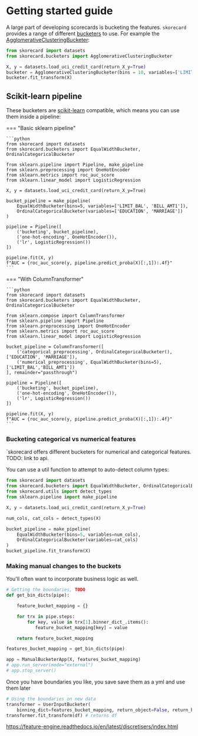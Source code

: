 # Getting started guide

A large part of developing scorecards is bucketing the features. `skorecard` provides a range of different [bucketers](/api/bucketers.html) to use.
For example the [AgglomerativeClusteringBucketer](/api/bucketers.html#skorecard.bucketers.bucketers.AgglomerativeClusteringBucketer):

```python
from skorecard import datasets
from skorecard.bucketers import AgglomerativeClusteringBucketer

X, y = datasets.load_uci_credit_card(return_X_y=True)
bucketer = AgglomerativeClusteringBucketer(bins = 10, variables=['LIMIT_BAL'])
bucketer.fit_transform(X)
```

## Scikit-learn pipeline

These bucketers are [scikit-learn](http://scikit-learn.org/) compatible, which means you can use them inside a pipeline:

=== "Basic sklearn pipeline"

    ```python
    from skorecard import datasets
    from skorecard.bucketers import EqualWidthBucketer, OrdinalCategoricalBucketer

    from sklearn.pipeline import Pipeline, make_pipeline
    from sklearn.preprocessing import OneHotEncoder
    from sklearn.metrics import roc_auc_score
    from sklearn.linear_model import LogisticRegression

    X, y = datasets.load_uci_credit_card(return_X_y=True)

    bucket_pipeline = make_pipeline(
        EqualWidthBucketer(bins=5, variables=['LIMIT_BAL', 'BILL_AMT1']),
        OrdinalCategoricalBucketer(variables=['EDUCATION', 'MARRIAGE'])
    )

    pipeline = Pipeline([
        ('bucketing', bucket_pipeline),
        ('one-hot-encoding', OneHotEncoder()),
        ('lr', LogisticRegression())
    ])

    pipeline.fit(X, y)
    f"AUC = {roc_auc_score(y, pipeline.predict_proba(X)[:,1]):.4f}"
    ```

=== "With ColumnTransformer"

    ```python
    from skorecard import datasets
    from skorecard.bucketers import EqualWidthBucketer, OrdinalCategoricalBucketer

    from sklearn.compose import ColumnTransformer
    from sklearn.pipeline import Pipeline
    from sklearn.preprocessing import OneHotEncoder
    from sklearn.metrics import roc_auc_score
    from sklearn.linear_model import LogisticRegression

    bucket_pipeline = ColumnTransformer([
        ('categorical_preprocessing', OrdinalCategoricalBucketer(), ['EDUCATION', 'MARRIAGE']),
        ('numerical_preprocessing', EqualWidthBucketer(bins=5), ['LIMIT_BAL','BILL_AMT1'])
    ], remainder="passthrough")

    pipeline = Pipeline([
        ('bucketing', bucket_pipeline),
        ('one-hot-encoding', OneHotEncoder()),
        ('lr', LogisticRegression())
    ])

    pipeline.fit(X, y)
    f"AUC = {roc_auc_score(y, pipeline.predict_proba(X)[:,1]):.4f}"
    ```

### Bucketing categorical vs numerical features

`skorecard   offers different bucketers for numerical and categorical features.
TODO: link to api.

You can use a util function to attempt to auto-detect column types:

```python
from skorecard import datasets
from skorecard.bucketers import EqualWidthBucketer, OrdinalCategoricalBucketer
from skorecard.utils import detect_types
from sklearn.pipeline import make_pipeline

X, y = datasets.load_uci_credit_card(return_X_y=True)

num_cols, cat_cols = detect_types(X)

bucket_pipeline = make_pipeline(
    EqualWidthBucketer(bins=5, variables=num_cols),
    OrdinalCategoricalBucketer(variables=cat_cols)
)
bucket_pipeline.fit_transform(X)
```

### Making manual changes to the buckets

You'll often want to incorporate business logic as well.

```python
# Getting the boundaries, TODO
def get_bin_dicts(pipe):

    feature_bucket_mapping = {}

    for trx in pipe.steps:
        for key, value in trx[1].binner_dict_.items():
           feature_bucket_mapping[key] = value

    return feature_bucket_mapping

features_bucket_mapping = get_bin_dicts(pipe)

app = ManualBucketerApp(X, features_bucket_mapping)
# app.run_server(mode="external")
# app.stop_server()
```

Once you have boundaries you like, you save save them as a yml and use them later

```python
# Using the boundaries on new data
transformer = UserInputBucketer(
    binning_dict=features_bucket_mapping, return_object=False, return_boundaries=False)
transformer.fit_transform(df) # returns df
```

https://feature-engine.readthedocs.io/en/latest/discretisers/index.html
